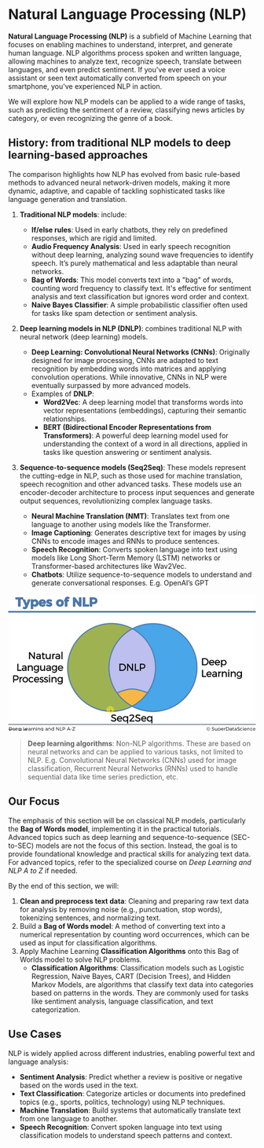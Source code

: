 # Natural Language Processing (NLP)

**Natural Language Processing (NLP)** is a subfield of Machine Learning that focuses on enabling machines to understand, interpret, and generate human language. NLP algorithms process spoken and written language, allowing machines to analyze text, recognize speech, translate between languages, and even predict sentiment. If you've ever used a voice assistant or seen text automatically converted from speech on your smartphone, you've experienced NLP in action.

We will explore how NLP models can be applied to a wide range of tasks, such as predicting the sentiment of a review, classifying news articles by category, or even recognizing the genre of a book. 


## History: from traditional NLP models to deep learning-based approaches

The comparison highlights how NLP has evolved from basic rule-based methods to advanced neural network-driven models, making it more dynamic, adaptive, and capable of tackling sophisticated tasks like language generation and translation.

1. **Traditional NLP models**: include:
   - **If/else rules**: Used in early chatbots, they rely on predefined responses, which are rigid and limited.
   - **Audio Frequency Analysis**: Used in early speech recognition without deep learning, analyzing sound wave frequencies to identify speech. It’s purely mathematical and less adaptable than neural networks.
   - **Bag of Words**: This model converts text into a "bag" of words, counting word frequency to classify text. It's effective for sentiment analysis and text classification but ignores word order and context.
   - **Naive Bayes Classifier**: A simple probabilistic classifier often used for tasks like spam detection or sentiment analysis.

2. **Deep learning models in NLP (DNLP)**: combines traditional NLP with neural network (deep learning) models.
   - **Deep Learning: Convolutional Neural Networks (CNNs)**: Originally designed for image processing, CNNs are adapted to text recognition by embedding words into matrices and applying convolution operations. While innovative, CNNs in NLP were eventually surpassed by more advanced models.
   - Examples of **DNLP**:
     - **Word2Vec**: A deep learning model that transforms words into vector representations (embeddings), capturing their semantic relationships.
     - **BERT (Bidirectional Encoder Representations from Transformers)**: A powerful deep learning model used for understanding the context of a word in all directions, applied in tasks like question answering or sentiment analysis. 

3. **Sequence-to-sequence models (Seq2Seq)**: These models represent the cutting-edge in NLP, such as those used for machine translation, speech recognition and other advanced tasks. These models use an encoder-decoder architecture to process input sequences and generate output sequences, revolutionizing complex language tasks.
     - **Neural Machine Translation (NMT)**: Translates text from one language to another using models like the Transformer.
     - **Image Captioning**: Generates descriptive text for images by using CNNs to encode images and RNNs to produce sentences.
     - **Speech Recognition**: Converts spoken language into text using models like Long Short-Term Memory (LSTM) networks or Transformer-based architectures like Wav2Vec.
     - **Chatbots**: Utilize sequence-to-sequence models to understand and generate conversational responses. E.g. OpenAI’s GPT

![](01.png)

> **Deep learning algorithms**: Non-NLP algorithms. These are based on neural networks and can be applied to various tasks, not limited to NLP. E.g. Convolutional Neural Networks (CNNs) used for image classification, Recurrent Neural Networks (RNNs) used to handle sequential data like time series prediction, etc.


## Our Focus

The emphasis of this section will be on classical NLP models, particularly the **Bag of Words model**, implementing it in the practical tutorials. Advanced topics such as deep learning and sequence-to-sequence (SEC-to-SEC) models are not the focus of this section. Instead, the goal is to provide foundational knowledge and practical skills for analyzing text data. For advanced topics, refer to the specialized course on *Deep Learning and NLP A to Z* if needed.

By the end of this section, we will:
1. **Clean and preprocess text data**: Cleaning and preparing raw text data for analysis by removing noise (e.g., punctuation, stop words), tokenizing sentences, and normalizing text.
2. Build a **Bag of Words model**: A method of converting text into a numerical representation by counting word occurrences, which can be used as input for classification algorithms.
3. Apply Machine Learning **Classification Algorithms** onto this Bag of Worlds model to solve NLP problems.
    - **Classification Algorithms**: Classification models such as Logistic Regression, Naive Bayes, CART (Decision Trees), and Hidden Markov Models, are algorithms that classify text data into categories based on patterns in the words. They are commonly used for tasks like sentiment analysis, language classification, and text categorization.


## Use Cases

NLP is widely applied across different industries, enabling powerful text and language analysis:

- **Sentiment Analysis**: Predict whether a review is positive or negative based on the words used in the text.
- **Text Classification**: Categorize articles or documents into predefined topics (e.g., sports, politics, technology) using NLP techniques.
- **Machine Translation**: Build systems that automatically translate text from one language to another.
- **Speech Recognition**: Convert spoken language into text using classification models to understand speech patterns and context.

